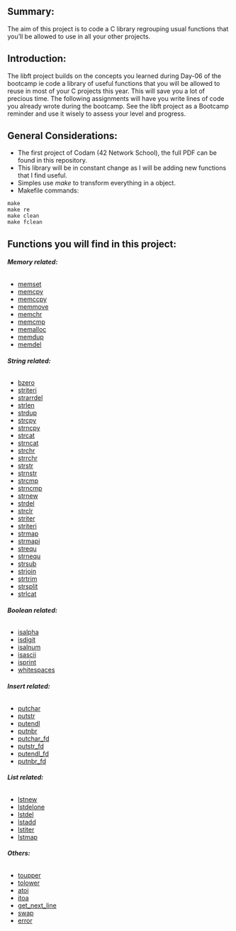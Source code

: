 ## <b> Summary: </b><br>
The aim of this project is to code a C library regrouping usual functions that you’ll be allowed to use in all your other projects.

## <b> Introduction: </b><br>
The libft project builds on the concepts you learned during Day-06 of the bootcamp ie code a library of useful functions that you will be allowed to reuse in most of your C projects this year. This will save you a lot of precious time. The following assignments will have you write lines of code you already wrote during the bootcamp. See the libft project as a Bootcamp reminder and use it wisely to assess your level and progress.

## <b> General Considerations: </b><br>
- The first project of Codam (42 Network School), the full PDF can be found in this repository. <br>
- This library will be in constant change as I will be adding new functions that I find useful. <br>
- Simples use <i>make</i> to transform everything in a object. <br>
- Makefile commands: 
```
make
make re
make clean
make fclean
```

## <b> Functions you will find in this project: </b><br>
###### <b> Memory related: </b><br>
- [memset](https://github.com/IsadoraRebelo/libft/blob/master/srcs/ft_memset.c)
- [memcpy](https://github.com/IsadoraRebelo/libft/blob/master/srcs/ft_memcpy.c)
- [memccpy](https://github.com/IsadoraRebelo/libft/blob/master/srcs/ft_memccpy.c)
- [memmove](https://github.com/IsadoraRebelo/libft/blob/master/srcs/ft_memmove.c)
- [memchr](https://github.com/IsadoraRebelo/libft/blob/master/srcs/ft_memchr.c)
- [memcmp](https://github.com/IsadoraRebelo/libft/blob/master/srcs/ft_memcmp.c)
- [memalloc](https://github.com/IsadoraRebelo/libft/blob/master/srcs/ft_memalloc.c)
- [memdup](https://github.com/IsadoraRebelo/libft/blob/master/srcs/ft_memdup.c)
- [memdel](https://github.com/IsadoraRebelo/libft/blob/master/srcs/ft_memdel.c)

###### <b> String related: </b><br>
- [bzero](https://github.com/IsadoraRebelo/libft/blob/master/srcs/ft_bzero.c)
- [striteri](https://github.com/IsadoraRebelo/libft/blob/master/srcs/ft_leng.c)
- [strarrdel](https://github.com/IsadoraRebelo/libft/blob/master/srcs/ft_strarrdel.c)
- [strlen](https://github.com/IsadoraRebelo/libft/blob/master/srcs/ft_strlen.c)
- [strdup](https://github.com/IsadoraRebelo/libft/blob/master/srcs/ft_strdup.c)
- [strcpy](https://github.com/IsadoraRebelo/libft/blob/master/srcs/ft_strcpy.c)
- [strncpy](https://github.com/IsadoraRebelo/libft/blob/master/srcs/ft_strncpy.c)
- [strcat](https://github.com/IsadoraRebelo/libft/blob/master/srcs/ft_strcat.c)
- [strncat](https://github.com/IsadoraRebelo/libft/blob/master/srcs/ft_strncat.c)
- [strchr](https://github.com/IsadoraRebelo/libft/blob/master/srcs/ft_strchr.c)
- [strrchr](https://github.com/IsadoraRebelo/libft/blob/master/srcs/ft_strrchr.c)
- [strstr](https://github.com/IsadoraRebelo/libft/blob/master/srcs/ft_strstr.c)
- [strnstr](https://github.com/IsadoraRebelo/libft/blob/master/srcs/ft_strnstr.c)
- [strcmp](https://github.com/IsadoraRebelo/libft/blob/master/srcs/ft_strcmp.c)
- [strncmp](https://github.com/IsadoraRebelo/libft/blob/master/srcs/ft_strncmp.c)
- [strnew](https://github.com/IsadoraRebelo/libft/blob/master/srcs/ft_strnew.c)
- [strdel](https://github.com/IsadoraRebelo/libft/blob/master/srcs/ft_strdel.c)
- [strclr](https://github.com/IsadoraRebelo/libft/blob/master/srcs/ft_strclr.c)
- [striter](https://github.com/IsadoraRebelo/libft/blob/master/srcs/ft_striter.c)
- [striteri](https://github.com/IsadoraRebelo/libft/blob/master/srcs/ft_tolower.c)
- [strmap](https://github.com/IsadoraRebelo/libft/blob/master/srcs/ft_strmap.c)
- [strmapi](https://github.com/IsadoraRebelo/libft/blob/master/srcs/ft_striteri.c)
- [strequ](https://github.com/IsadoraRebelo/libft/blob/master/srcs/ft_strequ.c)
- [strnequ](https://github.com/IsadoraRebelo/libft/blob/master/srcs/ft_strnequ.c)
- [strsub](https://github.com/IsadoraRebelo/libft/blob/master/srcs/ft_strsub.c)
- [strjoin](https://github.com/IsadoraRebelo/libft/blob/master/srcs/ft_strjoin.c)
- [strtrim](https://github.com/IsadoraRebelo/libft/blob/master/srcs/ft_strtrim.c)
- [strsplit](https://github.com/IsadoraRebelo/libft/blob/master/srcs/ft_strsplit.c)
- [strlcat](https://github.com/IsadoraRebelo/libft/blob/master/srcs/ft_strlcat.c)

###### <b> Boolean related: </b><br>
- [isalpha](https://github.com/IsadoraRebelo/libft/blob/master/srcs/ft_isalpha.c)
- [isdigit](https://github.com/IsadoraRebelo/libft/blob/master/srcs/ft_isdigit.c)
- [isalnum](https://github.com/IsadoraRebelo/libft/blob/master/srcs/ft_isalnum.c)
- [isascii](https://github.com/IsadoraRebelo/libft/blob/master/srcs/ft_isascii.c)
- [isprint](https://github.com/IsadoraRebelo/libft/blob/master/srcs/ft_isprint.c)
- [whitespaces](https://github.com/IsadoraRebelo/libft/blob/master/srcs/ft_whitespaces.c)


###### <b> Insert related: </b><br>
- [putchar](https://github.com/IsadoraRebelo/libft/blob/master/srcs/ft_putchar.c)
- [putstr](https://github.com/IsadoraRebelo/libft/blob/master/srcs/ft_putstr.c)
- [putendl](https://github.com/IsadoraRebelo/libft/blob/master/srcs/ft_putendl.c)
- [putnbr](https://github.com/IsadoraRebelo/libft/blob/master/srcs/ft_putnbr.c)
- [putchar_fd](https://github.com/IsadoraRebelo/libft/blob/master/srcs/ft_putchar_fd.c)
- [putstr_fd](https://github.com/IsadoraRebelo/libft/blob/master/srcs/ft_putstr_fd.c)
- [putendl_fd](https://github.com/IsadoraRebelo/libft/blob/master/srcs/ft_putendl_fd.c)
- [putnbr_fd](https://github.com/IsadoraRebelo/libft/blob/master/srcs/ft_putnbr_fd.c)

###### <b> List related: </b><br>
- [lstnew](https://github.com/IsadoraRebelo/libft/blob/master/srcs/ft_lstnew.c)
- [lstdelone](https://github.com/IsadoraRebelo/libft/blob/master/srcs/ft_lstdelone.c)
- [lstdel](https://github.com/IsadoraRebelo/libft/blob/master/srcs/ft_lstdel.c)
- [lstadd](https://github.com/IsadoraRebelo/libft/blob/master/srcs/ft_lstadd.c)
- [lstiter](https://github.com/IsadoraRebelo/libft/blob/master/srcs/ft_lstiter.c)
- [lstmap](https://github.com/IsadoraRebelo/libft/blob/master/srcs/ft_lstmap.c)

###### <b> Others: </b><br>
- [toupper](https://github.com/IsadoraRebelo/libft/blob/master/srcs/ft_toupper.c)
- [tolower](https://github.com/IsadoraRebelo/libft/blob/master/srcs/ft_tolower.c)
- [atoi](https://github.com/IsadoraRebelo/libft/blob/master/srcs/ft_atoi.c)
- [itoa](https://github.com/IsadoraRebelo/libft/blob/master/srcs/ft_itoa.c)
- [get_next_line](https://github.com/IsadoraRebelo/libft/blob/master/srcs/get_next_line.c)
- [swap](https://github.com/IsadoraRebelo/libft/blob/master/srcs/ft_swap.c)
- [error](https://github.com/IsadoraRebelo/libft/blob/master/srcs/ft_error.c)


